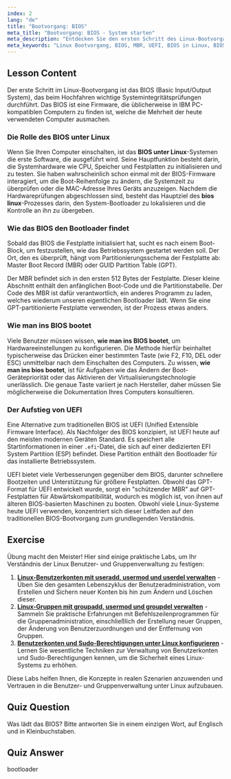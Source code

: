 ```yaml
---
index: 2
lang: "de"
title: "Bootvorgang: BIOS"
meta_title: "Bootvorgang: BIOS - System starten"
meta_description: "Entdecken Sie den ersten Schritt des Linux-Bootvorgangs: das BIOS. Erfahren Sie, wie es den Bootloader über MBR oder GPT findet, und verstehen Sie die Rolle von UEFI. Diese Anleitung erklärt den Systemstart und berührt, wie man für die Konfiguration ins BIOS bootet."
meta_keywords: "Linux Bootvorgang, BIOS, MBR, UEFI, BIOS in Linux, BIOS Linux, ins BIOS booten, Bootloader, Systemstart"
---
```


## Lesson Content

Der erste Schritt im Linux-Bootvorgang ist das BIOS (Basic Input/Output System), das beim Hochfahren wichtige Systemintegritätsprüfungen durchführt. Das BIOS ist eine Firmware, die üblicherweise in IBM PC-kompatiblen Computern zu finden ist, welche die Mehrheit der heute verwendeten Computer ausmachen.

### Die Rolle des BIOS unter Linux

Wenn Sie Ihren Computer einschalten, ist das **BIOS unter Linux**-Systemen die erste Software, die ausgeführt wird. Seine Hauptfunktion besteht darin, die Systemhardware wie CPU, Speicher und Festplatten zu initialisieren und zu testen. Sie haben wahrscheinlich schon einmal mit der BIOS-Firmware interagiert, um die Boot-Reihenfolge zu ändern, die Systemzeit zu überprüfen oder die MAC-Adresse Ihres Geräts anzuzeigen. Nachdem die Hardwareprüfungen abgeschlossen sind, besteht das Hauptziel des **bios linux**-Prozesses darin, den System-Bootloader zu lokalisieren und die Kontrolle an ihn zu übergeben.

### Wie das BIOS den Bootloader findet

Sobald das BIOS die Festplatte initialisiert hat, sucht es nach einem Boot-Block, um festzustellen, wie das Betriebssystem gestartet werden soll. Der Ort, den es überprüft, hängt vom Partitionierungsschema der Festplatte ab: Master Boot Record (MBR) oder GUID Partition Table (GPT).

Der MBR befindet sich in den ersten 512 Bytes der Festplatte. Dieser kleine Abschnitt enthält den anfänglichen Boot-Code und die Partitionstabelle. Der Code des MBR ist dafür verantwortlich, ein anderes Programm zu laden, welches wiederum unseren eigentlichen Bootloader lädt. Wenn Sie eine GPT-partitionierte Festplatte verwenden, ist der Prozess etwas anders.

### Wie man ins BIOS bootet

Viele Benutzer müssen wissen, **wie man ins BIOS bootet**, um Hardwareeinstellungen zu konfigurieren. Die Methode hierfür beinhaltet typischerweise das Drücken einer bestimmten Taste (wie F2, F10, DEL oder ESC) unmittelbar nach dem Einschalten des Computers. Zu wissen, **wie man ins bios bootet**, ist für Aufgaben wie das Ändern der Boot-Gerätepriorität oder das Aktivieren der Virtualisierungstechnologie unerlässlich. Die genaue Taste variiert je nach Hersteller, daher müssen Sie möglicherweise die Dokumentation Ihres Computers konsultieren.

### Der Aufstieg von UEFI

Eine Alternative zum traditionellen BIOS ist UEFI (Unified Extensible Firmware Interface). Als Nachfolger des BIOS konzipiert, ist UEFI heute auf den meisten modernen Geräten Standard. Es speichert alle Startinformationen in einer `.efi`-Datei, die sich auf einer dedizierten EFI System Partition (ESP) befindet. Diese Partition enthält den Bootloader für das installierte Betriebssystem.

UEFI bietet viele Verbesserungen gegenüber dem BIOS, darunter schnellere Bootzeiten und Unterstützung für größere Festplatten. Obwohl das GPT-Format für UEFI entwickelt wurde, sorgt ein "schützender MBR" auf GPT-Festplatten für Abwärtskompatibilität, wodurch es möglich ist, von ihnen auf älteren BIOS-basierten Maschinen zu booten. Obwohl viele Linux-Systeme heute UEFI verwenden, konzentriert sich dieser Leitfaden auf den traditionellen BIOS-Bootvorgang zum grundlegenden Verständnis.

## Exercise

Übung macht den Meister! Hier sind einige praktische Labs, um Ihr Verständnis der Linux Benutzer- und Gruppenverwaltung zu festigen:

1. **[Linux-Benutzerkonten mit useradd, usermod und userdel verwalten](https://labex.io/de/labs/comptia-manage-linux-user-accounts-with-useradd-usermod-and-userdel-590837)** - Üben Sie den gesamten Lebenszyklus der Benutzeradministration, vom Erstellen und Sichern neuer Konten bis hin zum Ändern und Löschen dieser.
2. **[Linux-Gruppen mit groupadd, usermod und groupdel verwalten](https://labex.io/de/labs/comptia-manage-linux-groups-with-groupadd-usermod-and-groupdel-590836)** - Sammeln Sie praktische Erfahrungen mit Befehlszeilenprogrammen für die Gruppenadministration, einschließlich der Erstellung neuer Gruppen, der Änderung von Benutzerzuordnungen und der Entfernung von Gruppen.
3. **[Benutzerkonten und Sudo-Berechtigungen unter Linux konfigurieren](https://labex.io/de/labs/comptia-configure-user-accounts-and-sudo-privileges-in-linux-590856)** - Lernen Sie wesentliche Techniken zur Verwaltung von Benutzerkonten und Sudo-Berechtigungen kennen, um die Sicherheit eines Linux-Systems zu erhöhen.

Diese Labs helfen Ihnen, die Konzepte in realen Szenarien anzuwenden und Vertrauen in die Benutzer- und Gruppenverwaltung unter Linux aufzubauen.

## Quiz Question

Was lädt das BIOS? Bitte antworten Sie in einem einzigen Wort, auf Englisch und in Kleinbuchstaben.

## Quiz Answer

bootloader
